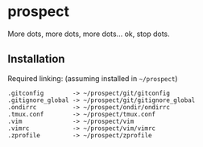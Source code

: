 # prospect

More dots, more dots, more dots... ok, stop dots.

## Installation

Required linking: (assuming installed in `~/prospect`)

    .gitconfig        -> ~/prospect/git/gitconfig
    .gitignore_global -> ~/prospect/git/gitignore_global
    .ondirrc          -> ~/prospect/ondir/ondirrc
    .tmux.conf        -> ~/prospect/tmux.conf
    .vim              -> ~/prospect/vim
    .vimrc            -> ~/prospect/vim/vimrc
    .zprofile         -> ~/prospect/zprofile

